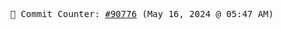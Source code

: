 <p align="center">
    <samp>
        📮 Commit Counter: <a href="https://github.com/Javascript-void0/Javascript-void0/commits/main">#90776</a> (May 16, 2024 @ 05:47 AM)
    </samp>
</p>